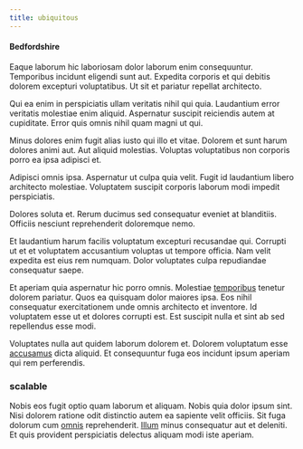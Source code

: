 ```yaml
---
title: ubiquitous
---
```


#### Bedfordshire

Eaque laborum hic laboriosam dolor laborum enim consequuntur. Temporibus incidunt eligendi sunt aut. Expedita corporis et qui debitis dolorem excepturi voluptatibus. Ut sit et pariatur repellat architecto.

Qui ea enim in perspiciatis ullam veritatis nihil qui quia. Laudantium error veritatis molestiae enim aliquid. Aspernatur suscipit reiciendis autem at cupiditate. Error quis omnis nihil quam magni ut qui.

Minus dolores enim fugit alias iusto qui illo et vitae. Dolorem et sunt harum dolores animi aut. Aut aliquid molestias. Voluptas voluptatibus non corporis porro ea ipsa adipisci et.

Adipisci omnis ipsa. Aspernatur ut culpa quia velit. Fugit id laudantium libero architecto molestiae. Voluptatem suscipit corporis laborum modi impedit perspiciatis.

Dolores soluta et. Rerum ducimus sed consequatur eveniet at blanditiis. Officiis nesciunt reprehenderit doloremque nemo.

Et laudantium harum facilis voluptatum excepturi recusandae qui. Corrupti ut et et voluptatem accusantium voluptas ut tempore officia. Nam velit expedita est eius rem numquam. Dolor voluptates culpa repudiandae consequatur saepe.

Et aperiam quia aspernatur hic porro omnis. Molestiae [temporibus](/facere/adipisci/quam/saint_vincent_and_the_grenadines.md) tenetur dolorem pariatur. Quos ea quisquam dolor maiores ipsa. Eos nihil consequatur exercitationem unde omnis architecto et inventore. Id voluptatem esse ut et dolores corrupti est. Est suscipit nulla et sint ab sed repellendus esse modi.

Voluptates nulla aut quidem laborum dolorem et. Dolorem voluptatum esse [accusamus](/facere/temporibus/adipisci/praesentium/hacking_generating.md) dicta aliquid. Et consequuntur fuga eos incidunt ipsum aperiam qui rem perferendis.

### scalable

Nobis eos fugit optio quam laborum et aliquam. Nobis quia dolor ipsum sint. Nisi dolorem ratione odit distinctio autem ea sapiente velit officiis. Sit fuga dolorum cum [omnis](/voluptate/expedita/shoes.md) reprehenderit. [Illum](/facere/temporibus/adipisci/quasi/pike_new_israeli_sheqel.md) minus consequatur aut et deleniti. Et quis provident perspiciatis delectus aliquam modi iste aperiam.
